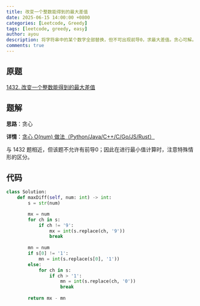 ```yaml
---
title: 改变一个整数能得到的最大差值
date: 2025-06-15 14:00:00 +0800
categories: [Leetcode, Greedy]
tags: [leetcode, greedy, easy]
author: ayou
description: 将字符串中的某个数字全部替换，但不可出现前导0，求最大差值。贪心可解。
comments: true
---
```


## 原题
[1432. 改变一个整数能得到的最大差值](https://leetcode.cn/problems/max-difference-you-can-get-from-changing-an-integer/description/)

## 题解
**思路**：贪心

**详情**：[贪心 O(num) 做法（Python/Java/C++/C/Go/JS/Rust）](https://leetcode.cn/problems/max-difference-you-can-get-from-changing-an-integer/solutions/3690149/tan-xin-pythonjavaccgojsrust-by-endlessc-k8iw)

与 1432 题相近，但该题不允许有前导0；因此在进行最小值计算时，注意特殊情形的区分。

## 代码
```python
class Solution:
    def maxDiff(self, num: int) -> int:
        s = str(num)

        mx = num
        for ch in s:
            if ch != '9':
                mx = int(s.replace(ch, '9'))
                break
        
        mn = num
        if s[0] != '1':
            mn = int(s.replace(s[0], '1'))
        else:
            for ch in s:
                if ch > '1':
                    mn = int(s.replace(ch, '0'))
                    break
        
        return mx - mn
```